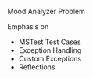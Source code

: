 Mood Analyzer Problem

Emphasis on
- MSTest Test Cases
- Exception Handling
- Custom Exceptions
- Reflections